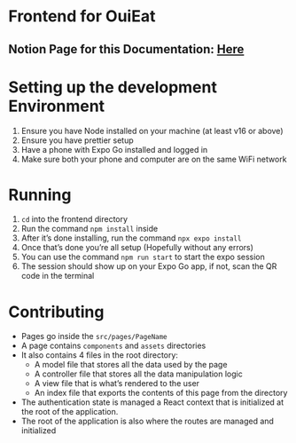 # Frontend for OuiEat

## Notion Page for this Documentation: [Here](https://www.notion.so/ari-b/Frontend-for-OuiEat-1c8cefc2edf24317adb8c9b0693cea82)

# Setting up the development Environment

1. Ensure you have Node installed on your machine (at least v16 or above)
2. Ensure you have prettier setup
3. Have a phone with Expo Go installed and logged in
4. Make sure both your phone and computer are on the same WiFi network

# Running

1. `cd` into the frontend directory
2. Run the command `npm install` inside
3. After it’s done installing, run the command `npx expo install`
4. Once that’s done you’re all setup (Hopefully without any errors)
5. You can use the command `npm run start` to start the expo session
6. The session should show up on your Expo Go app, if not, scan the QR code in the terminal

# Contributing

-   Pages go inside the `src/pages/PageName`
-   A page contains `components` and `assets` directories
-   It also contains 4 files in the root directory:
    -   A model file that stores all the data used by the page
    -   A controller file that stores all the data manipulation logic
    -   A view file that is what’s rendered to the user
    -   An index file that exports the contents of this page from the directory
-   The authentication state is managed a React context that is initialized at the root of the application.
-   The root of the application is also where the routes are managed and initialized
